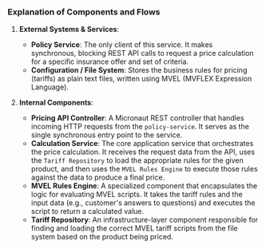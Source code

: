 ### Explanation of Components and Flows
1. **External Systems & Services**:
    - **Policy Service**: The only client of this service. It makes synchronous, blocking REST API calls to request a price calculation for a specific insurance offer and set of criteria.
    - **Configuration / File System**: Stores the business rules for pricing (tariffs) as plain text files, written using MVEL (MVFLEX Expression Language).

2. **Internal Components**:
    - **Pricing API Controller**: A Micronaut REST controller that handles incoming HTTP requests from the `policy-service`. It serves as the single synchronous entry point to the service.
    - **Calculation Service**: The core application service that orchestrates the price calculation. It receives the request data from the API, uses the `Tariff Repository` to load the appropriate rules for the given product, and then uses the `MVEL Rules Engine` to execute those rules against the data to produce a final price.
    - **MVEL Rules Engine**: A specialized component that encapsulates the logic for evaluating MVEL scripts. It takes the tariff rules and the input data (e.g., customer's answers to questions) and executes the script to return a calculated value.
    - **Tariff Repository**: An infrastructure-layer component responsible for finding and loading the correct MVEL tariff scripts from the file system based on the product being priced.